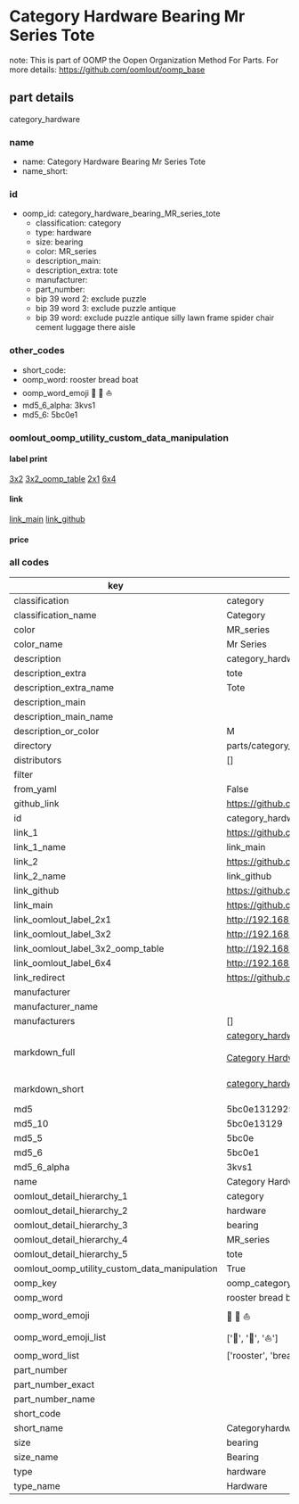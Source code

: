 # Category Hardware Bearing Mr Series Tote  

note: This is part of OOMP the Oopen Organization Method For Parts. For more details: https://github.com/oomlout/oomp_base

##  part details
  



category_hardware



### name
* name: Category Hardware Bearing Mr Series Tote
* name_short: 
### id
* oomp_id: category_hardware_bearing_MR_series_tote
  * classification: category
  * type: hardware
  * size: bearing
  * color: MR_series
  * description_main: 
  * description_extra: tote
  * manufacturer: 
  * part_number: 
  * bip 39 word 2: exclude puzzle
  * bip 39 word 3: exclude puzzle antique
  * bip 39 word: exclude puzzle antique silly lawn frame spider chair cement luggage there aisle

### other_codes
* short_code: 
* oomp_word: rooster bread boat
* oomp_word_emoji :rooster: :bread: :boat:
* md5_6_alpha: 3kvs1
* md5_6: 5bc0e1






### oomlout_oomp_utility_custom_data_manipulation
#### label print
[3x2](http://192.168.1.245:1112/?label=oomp%203kvs1)
[3x2_oomp_table](http://192.168.1.108:1112/?label=oomp%203kvs1)
[2x1](http://192.168.1.242:1112/?label=oomp%203kvs1)
[6x4](http://192.168.1.55:1112/?label=oomp%203kvs1)    

#### link

[link_main](https://github.com/oomlout/oomlout_oomp_version_1_messy/tree/main/parts/category_hardware_bearing_MR_series_tote) [link_github](https://github.com/oomlout/oomlout_oomp_version_1_messy/tree/main/parts/category_hardware_bearing_MR_series_tote)                             

#### price







### all codes 
| key | value |  
| --- | --- |  
| classification | category |  
| classification_name | Category |  
| color | MR_series |  
| color_name | Mr Series |  
| description | category_hardware |  
| description_extra | tote |  
| description_extra_name | Tote |  
| description_main |  |  
| description_main_name |  |  
| description_or_color | M  |  
| directory | parts/category_hardware_bearing_MR_series_tote |  
| distributors | [] |  
| filter |  |  
| from_yaml | False |  
| github_link | https://github.com/oomlout/oomlout_oomp_part_src/tree/main/parts/category_hardware_bearing_MR_series_tote |  
| id | category_hardware_bearing_MR_series_tote |  
| link_1 | https://github.com/oomlout/oomlout_oomp_version_1_messy/tree/main/parts/category_hardware_bearing_MR_series_tote |  
| link_1_name | link_main |  
| link_2 | https://github.com/oomlout/oomlout_oomp_version_1_messy/tree/main/parts/category_hardware_bearing_MR_series_tote |  
| link_2_name | link_github |  
| link_github | https://github.com/oomlout/oomlout_oomp_version_1_messy/tree/main/parts/category_hardware_bearing_MR_series_tote |  
| link_main | https://github.com/oomlout/oomlout_oomp_version_1_messy/tree/main/parts/category_hardware_bearing_MR_series_tote |  
| link_oomlout_label_2x1 | http://192.168.1.242:1112/?label=oomp%203kvs1 |  
| link_oomlout_label_3x2 | http://192.168.1.245:1112/?label=oomp%203kvs1 |  
| link_oomlout_label_3x2_oomp_table | http://192.168.1.108:1112/?label=oomp%203kvs1 |  
| link_oomlout_label_6x4 | http://192.168.1.55:1112/?label=oomp%203kvs1 |  
| link_redirect | https://github.com/oomlout/oomlout_oomp_version_1_messy/tree/main/parts/category_hardware_bearing_MR_series_tote |  
| manufacturer |  |  
| manufacturer_name |  |  
| manufacturers | [] |  
| markdown_full | [category_hardware_bearing_MR_series_tote](none)<br>[](none)<br>[Category Hardware Bearing Mr Series Tote](none)<br><br> |  
| markdown_short | [category_hardware_bearing_MR_series_tote](none)<br><br> |  
| md5 | 5bc0e1312925da35723f0c8a13ebba77 |  
| md5_10 | 5bc0e13129 |  
| md5_5 | 5bc0e |  
| md5_6 | 5bc0e1 |  
| md5_6_alpha | 3kvs1 |  
| name | Category Hardware Bearing Mr Series Tote |  
| oomlout_detail_hierarchy_1 | category |  
| oomlout_detail_hierarchy_2 | hardware |  
| oomlout_detail_hierarchy_3 | bearing |  
| oomlout_detail_hierarchy_4 | MR_series |  
| oomlout_detail_hierarchy_5 | tote |  
| oomlout_oomp_utility_custom_data_manipulation | True |  
| oomp_key | oomp_category_hardware_bearing_MR_series_tote |  
| oomp_word | rooster bread boat |  
| oomp_word_emoji | :rooster: :bread: :boat: |  
| oomp_word_emoji_list | [':rooster:', ':bread:', ':boat:'] |  
| oomp_word_list | ['rooster', 'bread', 'boat'] |  
| part_number |  |  
| part_number_exact |  |  
| part_number_name |  |  
| short_code |  |  
| short_name | Categoryhardware |  
| size | bearing |  
| size_name | Bearing |  
| type | hardware |  
| type_name | Hardware |  
